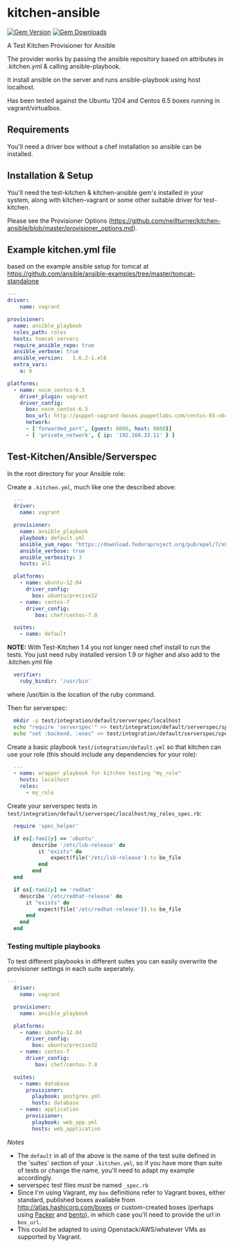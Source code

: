 # kitchen-ansible

[![Gem Version](https://badge.fury.io/rb/kitchen-ansible.svg)](http://badge.fury.io/rb/kitchen-ansible)
[![Gem Downloads](http://ruby-gem-downloads-badge.herokuapp.com/kitchen-ansible?type=total&color=brightgreen)](https://rubygems.org/gems/kitchen-ansible)

A Test Kitchen Provisioner for Ansible

The provider works by passing the ansible repository based on attributes in .kitchen.yml & calling ansible-playbook.

It install ansible on the server and runs ansible-playbook using host localhost.

Has been tested against the Ubuntu 1204 and Centos 6.5 boxes running in vagrant/virtualbox.

## Requirements
You'll need a driver box without a chef installation so ansible can be installed.

## Installation & Setup
You'll need the test-kitchen & kitchen-ansible gem's installed in your system, along with kitchen-vagrant or some other suitable driver for test-kitchen.

Please see the Provisioner Options (https://github.com/neillturner/kitchen-ansible/blob/master/provisioner_options.md).

## Example kitchen.yml file

based on the example ansible setup for tomcat at  https://github.com/ansible/ansible-examples/tree/master/tomcat-standalone

```yaml
---
driver:
    name: vagrant

provisioner:
  name: ansible_playbook
  roles_path: roles
  hosts: tomcat-servers
  require_ansible_repo: true
  ansible_verbose: true
  ansible_version:   1.6.2-1.el6
  extra_vars:
    a: b

platforms:
  - name: nocm_centos-6.5
    driver_plugin: vagrant
    driver_config:
      box: nocm_centos-6.5
      box_url: http://puppet-vagrant-boxes.puppetlabs.com/centos-65-x64-virtualbox-nocm.box
      network:
      - ['forwarded_port', {guest: 8080, host: 8080}]
      - [ 'private_network', { ip: '192.168.33.11' } ]
```

## Test-Kitchen/Ansible/Serverspec

In the root directory for your Ansible role:

Create a `.kitchen.yml`, much like one the described above:
    
```yaml
  ---
  driver:
    name: vagrant

  provisioner:
    name: ansible_playbook
    playbook: default.yml
    ansible_yum_repo: "https://download.fedoraproject.org/pub/epel/7/x86_64/e/epel-release-7-5.noarch.rpm"
    ansible_verbose: true
    ansible_verbosity: 3
    hosts: all

  platforms:
    - name: ubuntu-12.04
      driver_config:
        box: ubuntu/precise32
    - name: centos-7
      driver_config:
         box: chef/centos-7.0

  suites:
    - name: default
```

**NOTE:** With Test-Kitchen 1.4 you not longer need chef install to run the tests. You just need ruby installed version 1.9 or higher and also add to the .kitchen.yml file

```yaml
  verifier:
    ruby_bindir: '/usr/bin'
```
where /usr/bin is the location of the ruby command. 


Then for serverspec:
    
```bash
  mkdir -p test/integration/default/serverspec/localhost
  echo "require 'serverspec'" >> test/integration/default/serverspec/spec_helper.rb
  echo "set :backend, :exec" >> test/integration/default/serverspec/spec_helper.rb
```

Create a basic playbook `test/integration/default.yml` so that kitchen can use your role (this should include any dependencies for your role):
    
```yaml
  ---
  - name: wrapper playbook for kitchen testing "my_role"
    hosts: localhost
    roles:
      - my_role
```

Create your serverspec tests in `test/integration/default/serverspec/localhost/my_roles_spec.rb`:
    
```ruby
  require 'spec_helper'

  if os[:family] == 'ubuntu'
        describe '/etc/lsb-release' do
          it "exists" do
              expect(file('/etc/lsb-release').to be_file
          end
        end
  end

  if os[:family] == 'redhat'
    describe '/etc/redhat-release' do
      it "exists" do
          expect(file('/etc/redhat-release')).to be_file
      end
    end
  end
```

### Testing multiple playbooks
To test different playbooks in different suites you can easily overwrite the provisioner settings in each suite seperately.
```yaml
---
  driver:
    name: vagrant

  provisioner:
    name: ansible_playbook

  platforms:
    - name: ubuntu-12.04
      driver_config:
        box: ubuntu/precise32
    - name: centos-7
      driver_config:
         box: chef/centos-7.0

  suites:
    - name: database
      provisioner:
        playbook: postgres.yml
        hosts: database
    - name: application
      provisioner:
        playbook: web_app.yml
        hosts: web_application
```

*Notes*

* The `default` in all of the above is the name of the test suite defined in the 'suites' section of your `.kitchen.yml`, so if you have more than suite of tests or change the name, you'll need to adapt my example accordingly.
* serverspec test files *must* be named `_spec.rb`
* Since I'm using Vagrant, my `box` definitions refer to Vagrant boxes, either standard, published boxes available from <http://atlas.hashicorp.com/boxes> or custom-created boxes (perhaps using [Packer][packer] and [bento][bento]), in which case you'll need to provide the url in `box_url`.
* This could be adapted to using Openstack/AWS/whatever VMs as supported by Vagrant.

[Serverspec]: http://serverspec.org
[packer]: https://packer.io
[bento]: https://github.com/chef/bento

